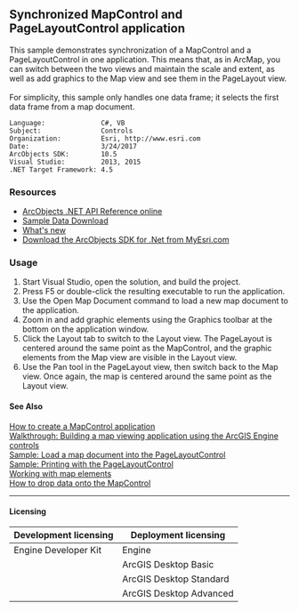 ## Synchronized MapControl and PageLayoutControl application

  <div xmlns="http://www.w3.org/1999/xhtml" xmlns:my="http://schemas.microsoft.com/office/infopath/2003/myXSD/2006-02-10T23:25:53">This sample demonstrates synchronization of a MapControl and a PageLayoutControl in one application. This means that, as in ArcMap, you can switch between the two views and maintain the scale and extent, as well as add graphics to the Map view and see them in the PageLayout view.</div>
  <div xmlns="http://www.w3.org/1999/xhtml" xmlns:my="http://schemas.microsoft.com/office/infopath/2003/myXSD/2006-02-10T23:25:53"> </div>
  <div xmlns="http://www.w3.org/1999/xhtml" xmlns:my="http://schemas.microsoft.com/office/infopath/2003/myXSD/2006-02-10T23:25:53">For simplicity, this sample only handles one data frame; it selects the first data frame from a map document.</div>  


<!-- TODO: Fill this section below with metadata about this sample-->
```
Language:              C#, VB
Subject:               Controls
Organization:          Esri, http://www.esri.com
Date:                  3/24/2017
ArcObjects SDK:        10.5
Visual Studio:         2013, 2015
.NET Target Framework: 4.5
```

### Resources

* [ArcObjects .NET API Reference online](http://desktop.arcgis.com/en/arcobjects/latest/net/webframe.htm)  
* [Sample Data Download](../../releases)  
* [What's new](http://desktop.arcgis.com/en/arcobjects/latest/net/webframe.htm#05247c04-bfd9-4e36-ae09-bc6e833c3b14.htm)  
* [Download the ArcObjects SDK for .Net from MyEsri.com](https://my.esri.com/)  

### Usage
1. Start Visual Studio, open the solution, and build the project.  
1. Press F5 or double-click the resulting executable to run the application.  
1. Use the Open Map Document command to load a new map document to the application.  
1. Zoom in and add graphic elements using the Graphics toolbar at the bottom on the application window.  
1. Click the Layout tab to switch to the Layout view. The PageLayout is centered around the same point as the MapControl, and the graphic elements from the Map view are visible in the Layout view.  
1. Use the Pan tool in the PageLayout view, then switch back to the Map view. Once again, the map is centered around the same point as the Layout view.  







#### See Also  
[How to create a MapControl application](http://desktop.arcgis.com/search/?q=How%20to%20create%20a%20MapControl%20application&p=0&language=en&product=arcobjects-sdk-dotnet&version=&n=15&collection=help)  
[Walkthrough: Building a map viewing application using the ArcGIS Engine controls](http://desktop.arcgis.com/search/?q=Walkthrough%3A%20Building%20a%20map%20viewing%20application%20using%20the%20ArcGIS%20Engine%20controls&p=0&language=en&product=arcobjects-sdk-dotnet&version=&n=15&collection=help)  
[Sample: Load a map document into the PageLayoutControl](../../../Net/Controls/PageLayoutControlLoadMapDocument)  
[Sample: Printing with the PageLayoutControl](../../../Net/Controls/PageLayoutControlPrinting)  
[Working with map elements](http://desktop.arcgis.com/search/?q=Working%20with%20map%20elements&p=0&language=en&product=arcobjects-sdk-dotnet&version=&n=15&collection=help)  
[How to drop data onto the MapControl](http://desktop.arcgis.com/search/?q=How%20to%20drop%20data%20onto%20the%20MapControl&p=0&language=en&product=arcobjects-sdk-dotnet&version=&n=15&collection=help)  


---------------------------------

#### Licensing  
| Development licensing | Deployment licensing | 
| ------------- | ------------- | 
| Engine Developer Kit | Engine |  
|  | ArcGIS Desktop Basic |  
|  | ArcGIS Desktop Standard |  
|  | ArcGIS Desktop Advanced |  



